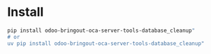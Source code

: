 # Install

```bash
pip install odoo-bringout-oca-server-tools-database_cleanup"
# or
uv pip install odoo-bringout-oca-server-tools-database_cleanup"
```
